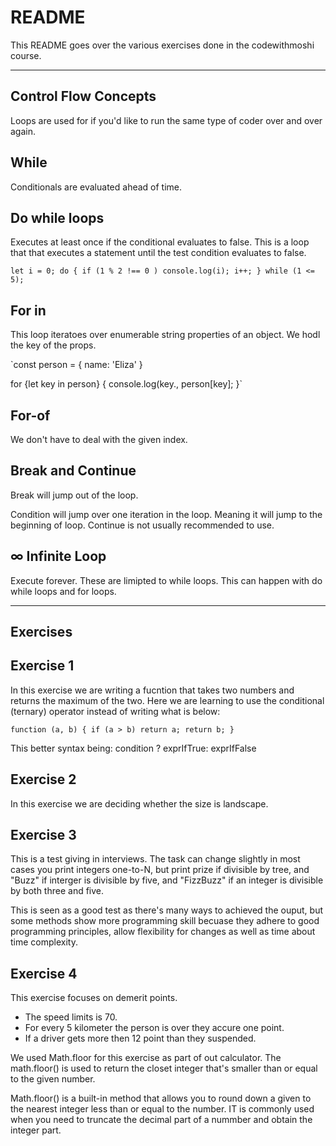 # README #
This README goes over the various exercises done in the codewithmoshi course.

------------------------------------
## Control Flow Concepts ##
Loops are used for if you'd like to run the same type of coder over and over again.

## While
Conditionals are evaluated ahead of time.

## Do while loops
Executes at least once if the conditional evaluates to false.
This is a loop that that executes a statement until the test condition evaluates to false. 


`let i = 0;
do {
    if (1 % 2 !== 0 ) console.log(i);
    i++;
} while (1 <= 5);`


## For in
This loop iteratoes over enumerable string properties of an object. We hodl the key of the props.

`const person = {
    name: 'Eliza'
}

for {let key in person} {
    console.log(key., person[key];
}`

## For-of
We don't have to deal with the given index. 

## Break and Continue
Break will jump out of the loop.

Condition will jump over one iteration in the loop. Meaning it will jump to the beginning of loop. Continue is not usually recommended to use.

## ∞ Infinite Loop
Execute forever. These are limipted to while loops. This can happen with do while loops and for loops.

------------------------------------
## Exercises ##

## Exercise 1
In this exercise we are writing a fucntion that takes two numbers and returns the maximum of the two. Here we are learning to use the conditional (ternary) operator instead of writing what is below:

`function (a, b) {
    if (a > b) return a;
    return b;
}`

This better syntax being:
condition ? exprIfTrue: exprIfFalse


## Exercise 2
In this exercise we are deciding whether the size is landscape. 

## Exercise 3
This is a test giving in interviews. The task can change slightly in most cases you print integers one-to-N, but print prize if divisible by tree, and "Buzz" if interger is divisible by five, and "FizzBuzz" if an integer is divisible by both three and five.

This is seen as a good test as there's many ways to achieved the ouput, but some methods show more programming skill becuase they adhere to good programming principles, allow flexibility for changes as well as time about time complexity. 

## Exercise 4
This exercise focuses on demerit points.
* The speed limits is 70. 
* For every 5 kilometer the person is over they accure one point. 
* If a driver gets more then 12 point than they suspended.


We used Math.floor for this exercise as part of out calculator. The math.floor() is used to return the closet integer that's smaller than or equal to the given number. 

Math.floor() is a built-in method that allows you to round down a given to the nearest integer less than or equal to the number. IT is commonly used when you need to truncate the decimal part of a nummber and obtain the integer part. 